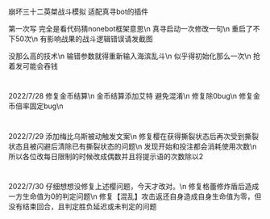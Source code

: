 #
崩坏三十二英桀战斗模拟
适配真寻bot的插件


第一次写
完全是看代码猜nonebot框架意思\n
真寻启动一次修改一句\n
重启了不下50次\n
有影响战果的战斗逻辑错误请发截图

没那么高的技术\n
输错参数就得重新输入海滨乱斗\n
似乎得初始化那么一次\n
抢着发可能会吞钱
#
2022/7/28
修复金币结算\n
金币结算添加艾特 避免混淆\n
修复除0bug\n
修复金币倍率固定bug\n
#
2022/7/29
添加梅比乌斯被动触发文案\n
修复樱在获得撕裂状态后再次受到撕裂状态且被闪避后清除已有撕裂状态的问题\n
发现开始和投注都会消耗使用次数\n
所以各位改每日限制的时候改成偶数并且将提示语的次数除以2
#
2022/7/30
仔细想想没修复上述樱问题，今天才改对。\n
修复格蕾修炸盾后造成一方生命值为0的判定问题\n
修复【混乱】攻击返还自身造成自身生命值为零，但没有结束回合，且判定胜负延迟或未判定的问题
